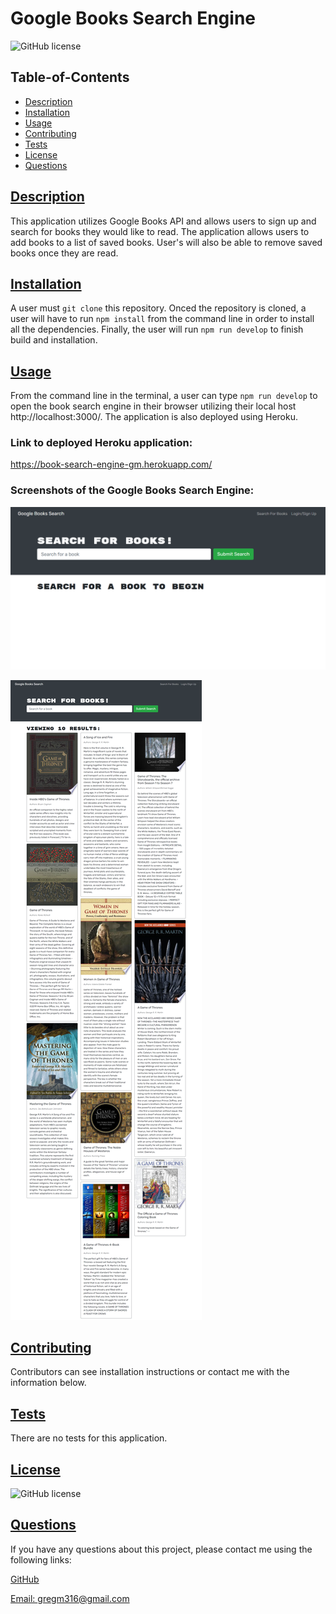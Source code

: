 # Google Books Search Engine

![GitHub license](https://img.shields.io/badge/license-MIT-blue.svg)

## Table-of-Contents

- [Description](#description)
- [Installation](#installation)
- [Usage](#usage)
- [Contributing](#contributing)
- [Tests](#tests)
- [License](#license)
- [Questions](#questions)

## [Description](#table-of-contents)

This application utilizes Google Books API and allows users to sign up and search for books they would like to read. The application allows users to add books to a list of saved books. User's will also be able to remove saved books once they are read. 

## [Installation](#table-of-contents)

A user must `git clone` this repository. Onced the repository is cloned, a user will have to run `npm install` from the command line in order to install all the dependencies. Finally, the user will run `npm run develop` to finish build and installation. 

## [Usage](#table-of-contents)

From the command line in the terminal, a user can type `npm run develop` to open the book search engine in their browser utilizing their local host http://localhost:3000/. The application is also deployed using Heroku. 

### **Link to deployed Heroku application:**
https://book-search-engine-gm.herokuapp.com/

### **Screenshots of the Google Books Search Engine:**

![Google Books Search Engine](./assets/images/book-search-engine-1.png)

![Google Books Search Engine](./assets/images/book-search-engine-2.png)

## [Contributing](#table-of-contents)

Contributors can see installation instructions or contact me with the information below.

## [Tests](#table-of-contents)

There are no tests for this application.

## [License](#table-of-contents)

![GitHub license](https://img.shields.io/badge/license-MIT-blue.svg)

## [Questions](#table-of-contents)

If you have any questions about this project, please contact me using the following links:

[GitHub](https://github.com/Gregm316)

[Email: gregm316@gmail.com](mailto:gregm316@gmail.com)
